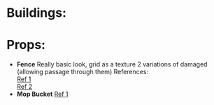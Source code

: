 # Buildings:

# Props:
- **Fence**
  Really basic look, grid as a texture
  2 variations of damaged (allowing passage through them)
	References:  
  [Ref 1](https://images.jdmagicbox.com/quickquotes/images_main/micro-mesh-gi-chain-link-fence-2220065315-rstt1785.jpg)  
	[Ref 2](https://wanzhifence.com/wp-content/uploads/2021/08/Galvanized-Steel-Chain-Link-Fence.jpg)
- **Mop Bucket**
  [Ref 1](https://m.media-amazon.com/images/I/71a7yI4pF4L.jpg)

